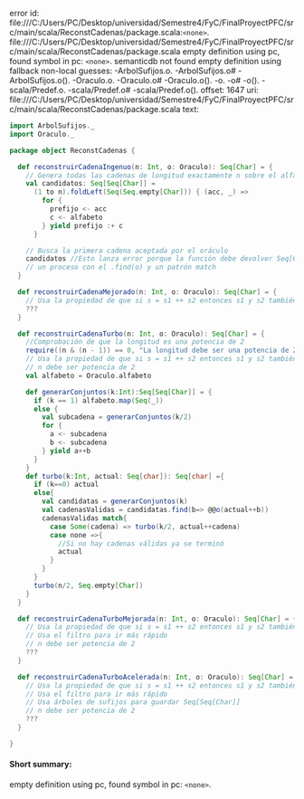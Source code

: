 error id: file:///C:/Users/PC/Desktop/universidad/Semestre4/FyC/FinalProyectPFC/src/main/scala/ReconstCadenas/package.scala:`<none>`.
file:///C:/Users/PC/Desktop/universidad/Semestre4/FyC/FinalProyectPFC/src/main/scala/ReconstCadenas/package.scala
empty definition using pc, found symbol in pc: `<none>`.
semanticdb not found
empty definition using fallback
non-local guesses:
	 -ArbolSufijos.o.
	 -ArbolSufijos.o#
	 -ArbolSufijos.o().
	 -Oraculo.o.
	 -Oraculo.o#
	 -Oraculo.o().
	 -o.
	 -o#
	 -o().
	 -scala/Predef.o.
	 -scala/Predef.o#
	 -scala/Predef.o().
offset: 1647
uri: file:///C:/Users/PC/Desktop/universidad/Semestre4/FyC/FinalProyectPFC/src/main/scala/ReconstCadenas/package.scala
text:
```scala
import ArbolSufijos._
import Oraculo._

package object ReconstCadenas {

  def reconstruirCadenaIngenuo(n: Int, o: Oraculo): Seq[Char] = {
    // Genera todas las cadenas de longitud exactamente n sobre el alfabeto
    val candidatos: Seq[Seq[Char]] =
      (1 to n).foldLeft(Seq(Seq.empty[Char])) { (acc, _) =>
        for {
          prefijo <- acc
          c <- alfabeto
        } yield prefijo :+ c
      }

    // Busca la primera cadena aceptada por el oráculo
    candidatos //Esto lanza error porque la función debe devolver Seq[Char] xd, entonces tenemos que hacerle
    // un proceso con el .find(o) y un patrón match
  }

  def reconstruirCadenaMejorado(n: Int, o: Oraculo): Seq[Char] = {
    // Usa la propiedad de que si s = s1 ++ s2 entonces s1 y s2 también son subsecuencias de s
    ???
  }

  def reconstruirCadenaTurbo(n: Int, o: Oraculo): Seq[Char] = {
    //Comprobación de que la longitud es una potencia de 2
    require((n & (n - 1)) == 0, "La longitud debe ser una potencia de 2")
    // Usa la propiedad de que si s = s1 ++ s2 entonces s1 y s2 también son subsecuencias de s
    // n debe ser potencia de 2
    val alfabeto = Oraculo.alfabeto

    def generarConjuntos(k:Int):Seq[Seq[Char]] = {
      if (k == 1) alfabeto.map(Seq(_))
      else {
        val subcadena = generarConjuntos(k/2)
        for {
          a <- subcadena
          b <- subcadena
        } yield a++b
      }
    }
    def turbo(k:Int, actual: Seq[char]): Seq[char] ={
      if (k==0) actual
      else{
        val candidatas = generarConjuntos(k)
        val cadenasValidas = candidatas.find(b=> @@o(actual++b))
        cadenasValidas match{
          case Some(cadena) => turbo(k/2, actual++cadena)
          case none =>{
            //Si no hay cadenas válidas ya se terminó
            actual
          }
        }
      }
      turbo(n/2, Seq.empty[Char])
    } 
  }

  def reconstruirCadenaTurboMejorada(n: Int, o: Oraculo): Seq[Char] = {
    // Usa la propiedad de que si s = s1 ++ s2 entonces s1 y s2 también son subsecuencias de s
    // Usa el filtro para ir más rápido
    // n debe ser potencia de 2
    ???
  }

  def reconstruirCadenaTurboAcelerada(n: Int, o: Oraculo): Seq[Char] = {
    // Usa la propiedad de que si s = s1 ++ s2 entonces s1 y s2 también son subsecuencias de s
    // Usa el filtro para ir más rápido
    // Usa árboles de sufijos para guardar Seq[Seq[Char]]
    // n debe ser potencia de 2
    ???
  }

}

```


#### Short summary: 

empty definition using pc, found symbol in pc: `<none>`.